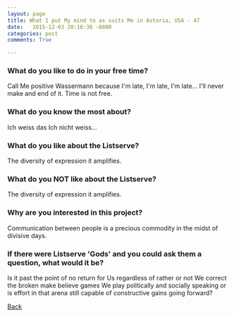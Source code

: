 ```yaml
---
layout: page
title: What I put My mind to as suits Me in Astoria, USA - 47
date:   2015-12-03 20:16:36 -0800
categories: post
comments: True

---
```


### What do you like to do in your free time?
<p>Call Me positive Wassermann because I'm late, I'm late, I'm late... I'll never make and end of it. Time is not free.</p>

### What do you know the most about?
<p>Ich weiss das Ich nicht weiss...</p>

### What do you like about the Listserve?
<p>The diversity of expression it amplifies.</p>

### What do you NOT like about the Listserve?
<p>The diversity of expression it amplifies.</p>

### Why are you interested in this project?
<p>Communication between people is a precious commodity in the midst of divisive days.</p>

### If there were Listserve 'Gods' and you could ask them a question, what would it be?
<p>Is it past the point of no return for Us regardless of rather or not We correct the broken make believe games We play politically and socially speaking or is effort in that arena still capable of constructive gains going forward?</p>

[Back][1]

[1]: /home/responders/all
